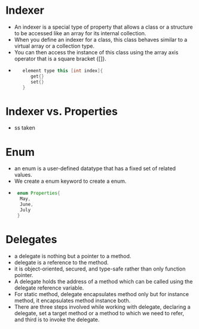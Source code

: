 # Indexer
- An indexer is a special type of property that allows a class or a structure to be accessed like an array for its internal collection.
- When you define an indexer for a class, this class behaves similar to a virtual array or a collection type. 
- You can then access the instance of this class using the array axis operator that is a square bracket {[]}.
- ```java
     element type this [int index]{
        get{}
        set{}
     }
  ```

# Indexer vs. Properties
- ss taken

# Enum
-  an enum is a user-defined datatype that has a fixed set of related values.
- We create a enum keyword to create a enum.
- ```java
   enum Properties{
    May,
    June, 
    July
   }
  ```

# Delegates 
- a delegate is nothing but a pointer to a method.
- delegate is a reference to the method.
- it is object-oriented, secured, and type-safe rather than only function pointer.
- A delegate holds the address of a method which can be called using the delegate reference variable.
-  For static method, delegate encapsulates method only but for instance method, it encapsulates method instance both.
- There are three steps involved while working with delegate, declaring a delegate, set a target method or a method to which we need to refer, and third is to invoke the delegate.


